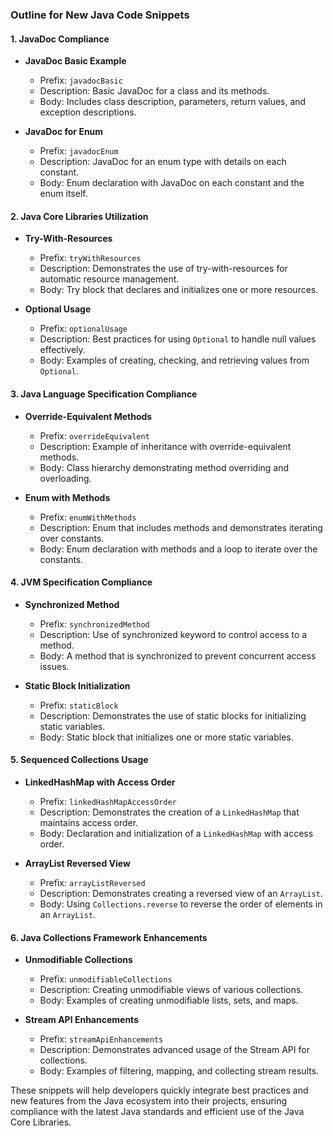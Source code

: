 ### Outline for New Java Code Snippets

#### 1. JavaDoc Compliance
- **JavaDoc Basic Example**
  - Prefix: `javadocBasic`
  - Description: Basic JavaDoc for a class and its methods.
  - Body: Includes class description, parameters, return values, and exception descriptions.

- **JavaDoc for Enum**
  - Prefix: `javadocEnum`
  - Description: JavaDoc for an enum type with details on each constant.
  - Body: Enum declaration with JavaDoc on each constant and the enum itself.

#### 2. Java Core Libraries Utilization
- **Try-With-Resources**
  - Prefix: `tryWithResources`
  - Description: Demonstrates the use of try-with-resources for automatic resource management.
  - Body: Try block that declares and initializes one or more resources.

- **Optional Usage**
  - Prefix: `optionalUsage`
  - Description: Best practices for using `Optional` to handle null values effectively.
  - Body: Examples of creating, checking, and retrieving values from `Optional`.

#### 3. Java Language Specification Compliance
- **Override-Equivalent Methods**
  - Prefix: `overrideEquivalent`
  - Description: Example of inheritance with override-equivalent methods.
  - Body: Class hierarchy demonstrating method overriding and overloading.

- **Enum with Methods**
  - Prefix: `enumWithMethods`
  - Description: Enum that includes methods and demonstrates iterating over constants.
  - Body: Enum declaration with methods and a loop to iterate over the constants.

#### 4. JVM Specification Compliance
- **Synchronized Method**
  - Prefix: `synchronizedMethod`
  - Description: Use of synchronized keyword to control access to a method.
  - Body: A method that is synchronized to prevent concurrent access issues.

- **Static Block Initialization**
  - Prefix: `staticBlock`
  - Description: Demonstrates the use of static blocks for initializing static variables.
  - Body: Static block that initializes one or more static variables.

#### 5. Sequenced Collections Usage
- **LinkedHashMap with Access Order**
  - Prefix: `linkedHashMapAccessOrder`
  - Description: Demonstrates the creation of a `LinkedHashMap` that maintains access order.
  - Body: Declaration and initialization of a `LinkedHashMap` with access order.

- **ArrayList Reversed View**
  - Prefix: `arrayListReversed`
  - Description: Demonstrates creating a reversed view of an `ArrayList`.
  - Body: Using `Collections.reverse` to reverse the order of elements in an `ArrayList`.

#### 6. Java Collections Framework Enhancements
- **Unmodifiable Collections**
  - Prefix: `unmodifiableCollections`
  - Description: Creating unmodifiable views of various collections.
  - Body: Examples of creating unmodifiable lists, sets, and maps.

- **Stream API Enhancements**
  - Prefix: `streamApiEnhancements`
  - Description: Demonstrates advanced usage of the Stream API for collections.
  - Body: Examples of filtering, mapping, and collecting stream results.

These snippets will help developers quickly integrate best practices and new features from the Java ecosystem into their projects, ensuring compliance with the latest Java standards and efficient use of the Java Core Libraries.